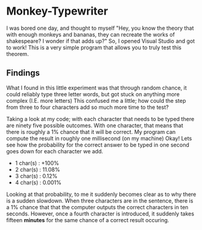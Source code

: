 # Monkey-Typewriter
I was bored one day, and thought to myself "Hey, you know the theory that with enough monkeys and bananas, they can recreate the works of shakespeare? I wonder if that adds up?" So, I opened Visual Studio and got to work! This is a very simple program that allows you to truly test this theorem.
## Findings
What I found in this little experiment was that through random chance, it could reliably type three letter words, but got stuck on anything more complex (I.E. more letters) This confused me a little; how could the step from three to four characters add so much more time to the test?

Taking a look at my code; with each character that needs to be typed there are ninety five possible outcomes. With one character, that means that there is roughly a 1% chance that it will be correct. My program can compute the result in roughly one millisecond (on my machine) Okay! Lets see how the probability for the correct answer to be typed in one second goes down for each character we add.
- 1 char(s) : +100%
- 2 char(s) : 11.08%
- 3 char(s) : 0.12%
- 4 char(s) : 0.001%

Looking at that probability, to me it suddenly becomes clear as to why there is a sudden slowdown. When three characters are in the sentence, there is a 1% chance that that the computer outputs the correct characters in ten seconds. However, once a fourth character is introduced, it suddenly takes fifteen **minutes** for the same chance of a correct result occuring.
